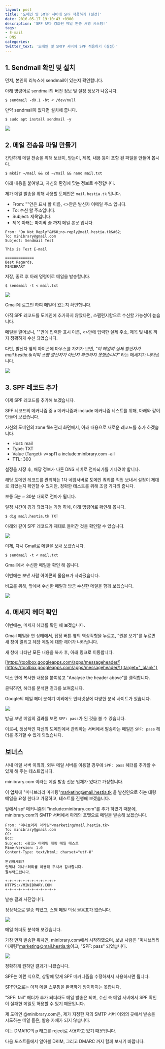 ```yaml
---
layout: post
title: '도메인 및 SMTP 서버에 SPF 적용하기 (실전)'
date: 2016-05-17 19:10:43 +0900
description: 'SPF 보다 강화된 메일 인증 서명 시스템!'
tags:
- E-mail
- DNS
categories:
twitter_text: '도메인 및 SMTP 서버에 SPF 적용하기 (실전)'
---
```


## 1. Sendmail 확인 및 설치

먼저, 본인의 리눅스에 sendmail이 있는지 확인합니다.

아래 명령어로 sendmail의 버전 정보 및 설정 정보가 나옵니다.

```
$ sendmail -d0.1 -bt < /dev/null
```

만약 sendmail이 없다면 설치해 줍니다.

```
$ sudo apt install sendmail -y
```

<a href="https://minibrary.com/blogimg/img-2016-0518-007.png" data-lightbox="252"><img src="https://minibrary.com/blogimg/img-2016-0518-007.png"></a>

## 2. 메일 전송용 파일 만들기

간단하게 메일 전송을 위해 보낸이, 받는이, 제목, 내용 등이 포함 된 파일을 만들어 봅시다.

```
$ mkdir ~/mail && cd ~/mail && nano mail.txt
```

아래 내용을 붙여넣고, 자신의 환경에 맞는 정보로 수정합니다.

제가 메일 발송을 위해 사용할 도메인은 `mail.hestia.tk` 입니다.

* From:  ""안은 표시 할 이름, <>안은 발신자 이메일 주소 입니다.
* To: 수신 할 주소입니다.
* Subject: 제목입니다.
* 제목 아래는 마지막 줄 까지 메일 본문 입니다.

```
From: "Do Not Reply"&#60;no-reply@mail.hestia.tk&#62;
To: minibrary@gmail.com
Subject: Sendmail Test

This is Test E-mail

=============
Best Regards,
MINIBRARY
```

저장, 종료 후 아래 명령어로 메일을 발송합니다.

```
$ sendmail -t < mail.txt
```

<a href="https://minibrary.com/blogimg/img-2016-0517-002.png" data-lightbox="252"><img src="https://minibrary.com/blogimg/img-2016-0517-002.png"></a>

Gmail에 로그인 하여 메일이 왔는지 확인합니다.

아직 SPF 레코드를 도메인에 추가하지 않았다면, 스팸편지함으로 수신할 가능성이 높습니다.

메일을 열어보니, ""안에 입력한 표시 이름, <>안에 입력한 실제 주소, 제목 및 내용 까지 정확하게 수신 되었습니다.

다만, 발신자 옆의 아이콘에 마우스를 가져가 보면, *"이 메일의 실제 발신자가 mail.hestia.tk이며 스팸 발신자가 아닌지 확인하지 못했습니다"* 라는 메세지가 나타납니다.

<a href="https://minibrary.com/blogimg/img-2016-0517-003.png" data-lightbox="252"><img src="https://minibrary.com/blogimg/img-2016-0517-003.png"></a>

## 3. SPF 레코드 추가

이제 SPF 레코드를 추가해 보겠습니다.

SPF 레코드의 메커니즘 중 a 메커니즘과 include 메커니즘 테스트를 위해, 아래와 같이 만들어 보겠습니다.

자신의 도메인의 zone file 관리 화면에서, 아래 내용으로 새로운 레코드를 추가 하겠습니다.


* Host: mail
* Type: TXT
* Value (Target): v=spf1 a include:minibrary.com -all
* TTL: 300

설정을 저장 후, 해당 정보가 다른 DNS 서버로 전파되기를 기다려야 합니다.

해당 도메인 레코드를 관리하는 1차 네임서버로 도메인 쿼리를 직접 보내서 설정이 제대로 되었는지 확인할 수 있지만, 정확한 테스트를 위해 조금 기다려 줍니다.

보통 5분 ~ 30분 내외로 전파가 됩니다.

일정 시간이 경과 되었다는 가정 하에, 아래 명령어로 확인해 봅니다.

```
$ dig mail.hestia.tk TXT
```

아래와 같이 SPF 레코드가 제대로 들어간 것을 확인할 수 있습니다.

<a href="https://minibrary.com/blogimg/img-2016-0518-008.png" data-lightbox="252"><img src="https://minibrary.com/blogimg/img-2016-0518-008.png"></a>

이제, 다시 Gmail로 메일을 보내 보겠습니다.

```
$ sendmail -t < mail.txt
```

Gmail에서 수신한 메일을 확인 해 봅니다.

이번에는 보낸 사람 아이콘의 물음표가 사라졌습니다.

비교를 위해, 앞에서 수신한 메일과 방금 수신한 메일을 함께 보겠습니다.

<a href="https://minibrary.com/blogimg/img-2016-0517-004.png" data-lightbox="252"><img src="https://minibrary.com/blogimg/img-2016-0517-004.png"></a>

## 4. 메세지 헤더 확인

이번에는, 메세지 헤더를 확인 해 보겠습니다.

Gmail 메일을 연 상태에서, 답장 버튼 옆의 역삼각형을 누르고, "원본 보기"를 누르면 새 창이 열리고 헤당 메일에 대한 헤더가 나타납니다.

새 창에 나타난 모든 내용을 복사 후, 아래 링크로 이동합니다.

[https://toolbox.googleapps.com/apps/messageheader/](https://toolbox.googleapps.com/apps/messageheader/){:target="_blank"}

박스 안에 복사한 내용을 붙여넣고 "Analyse the header above"를 클릭합니다.

클릭하면, 헤더를 분석한 결과를 보여줍니다.

Google의 메일 헤더 분석기 이외에도 인터넷상에 다양한 분석 사이트가 있습니다.

<a href="https://minibrary.com/blogimg/img-2016-0518-012.png" data-lightbox="252"><img src="https://minibrary.com/blogimg/img-2016-0518-012.png"></a>

방금 보낸 메일의 결과를 보면 `SPF: pass`가 된 것을 볼 수 있습니다.

이로써, 정상적인 자신의 도메인에서 관리하는 서버에서 발송하는 메일은 `SPF: pass` 헤더를 추가할 수 있게 되었습니다.

## 보너스

사내 메일 서버 이외의, 외부 메일 서버를 이용할 경우에 `SPF: pass` 헤더를 추가할 수 있게 해 주는 테스트입니다.

minibrary.com 이라는 메일 발송 전문 업체가 있다고 가정합니다.

이 업체에 "미니브러리 마케팅"<marketing@mail.hestia.tk> 을 발신인으로 하는 대량 메일을 요청 한다고 가정하고, 테스트를 진행해 보겠습니다.

앞에서 spf 메커니즘의 "include:minibrary.com"를 추가 하였기 때문에, minibrary.com의 SMTP 서버에서 아래의 포맷으로 메일을 발송해 보겠습니다.

```
From: "미니브러리 마케팅"<marketing@mail.hestia.tk>
To: minibrary@gmail.com
CC:
Bcc:
Subject: <광고> 마케팅 대량 메일 테스트
Mime-Version: 1.0
Content-Type: text/html; charset="utf-8"

안녕하세요?
언제나 미니브러리를 이용해 주셔서 감사합니다.
잘부탁드립니다.

+-+-+-+-+-+-+-+-+-+-+-+
HTTPS://MINIBRARY.COM
+-+-+-+-+-+-+-+-+-+-+-+
```

발송 결과 사진입니다.

정상적으로 발송 되었고, 스팸 메일 의심 물음표가 없습니다.

<a href="https://minibrary.com/blogimg/img-2016-0518-010.png" data-lightbox="252"><img src="https://minibrary.com/blogimg/img-2016-0518-010.png"></a>

메일 헤더도 분석해 보겠습니다.

가장 먼저 발송한 위치인, minibrary.com에서 시작하였으며, 보낸 사람은 "미니브러리 마케팅"<marketing@mail.hestia.tk>이고, "SPF: pass" 되었습니다.

<a href="https://minibrary.com/blogimg/img-2016-0518-011.png" data-lightbox="252"><img src="https://minibrary.com/blogimg/img-2016-0518-011.png"></a>

정확하게 원하던 결과가 나왔습니다.

SPF는 이런 식으로, 상황에 맞게 SPF 메커니즘을 수정하셔서 사용하시면 됩니다.

SPF만으로는 아직 메일 스푸핑을 완벽하게 방지하지는 못합니다.

"SPF: fail" 헤더가 추가 되더라도 메일 발송은 되며, 수신 측 메일 서버에서 SPF 확인이 실패한 메일도 허용할 수 있기 때문입니다.

제 도메인 @minibrary.com은, 제가 지정한 저의 SMTP 서버 이외의 곳에서 발송을 시도하는 메일 들은, 발송 자체가 되지 않습니다.

이는 DMARC의 p 태그를 reject로 사용하고 있기 때문입니다.

다음 포스트들에서 알아볼 DKIM, 그리고 DMARC 까지 함께 보시기 바랍니다.
